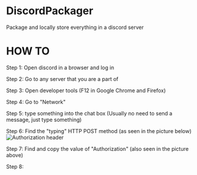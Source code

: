 # DiscordPackager
Package and locally store everything in a discord server

# HOW TO

Step 1: Open discord in a browser and log in

Step 2: Go to any server that you are a part of

Step 3: Open developer tools (F12 in Google Chrome and Firefox)

Step 4: Go to "Network"

Step 5: type something into the chat box (Usually no need to send a message, just type something)

Step 6: Find the "typing" HTTP POST method (as seen in the picture below)
![Authorization header](https://i.imgur.com/DKaTfCt.png)

Step 7: Find and copy the value of "Authorization" (also seen in the picture above)

Step 8:

